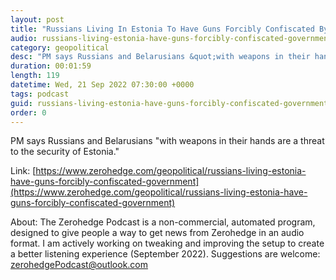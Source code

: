 ```yaml
---
layout: post
title: "Russians Living In Estonia To Have Guns Forcibly Confiscated By The Government"
audio: russians-living-estonia-have-guns-forcibly-confiscated-government-0
category: geopolitical
desc: "PM says Russians and Belarusians &quot;with weapons in their hands are a threat to the security of Estonia.&quot;"
duration: 00:01:59
length: 119
datetime: Wed, 21 Sep 2022 07:30:00 +0000
tags: podcast
guid: russians-living-estonia-have-guns-forcibly-confiscated-government-0
order: 0
---
```

PM says Russians and Belarusians &quot;with weapons in their hands are a threat to the security of Estonia.&quot;

Link: [https://www.zerohedge.com/geopolitical/russians-living-estonia-have-guns-forcibly-confiscated-government](https://www.zerohedge.com/geopolitical/russians-living-estonia-have-guns-forcibly-confiscated-government)

About: The Zerohedge Podcast is a non-commercial, automated program, designed to give people a way to get news from Zerohedge in an audio format.  I am actively working on tweaking and improving the setup to create a better listening experience (September 2022).  Suggestions are welcome: [zerohedgePodcast@outlook.com](mailto:zerohedgePodcast@outlook.com)
